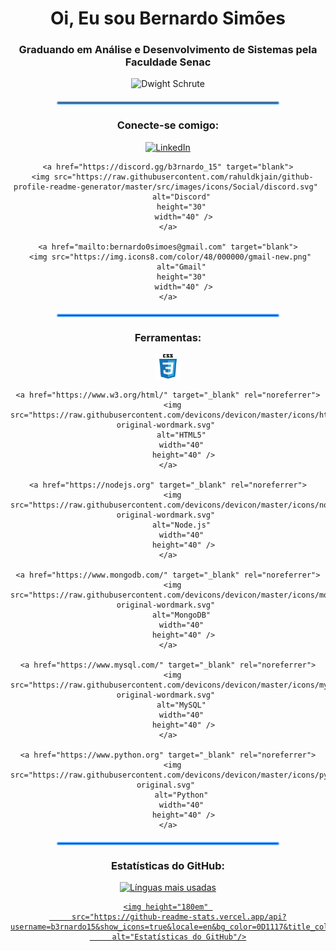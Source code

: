 <div align="center">
  <h1>Oi, Eu sou Bernardo Simões</h1>
  <h3>Graduando em Análise e Desenvolvimento de Sistemas pela Faculdade Senac</h3>

  <img src="https://media4.giphy.com/media/v1.Y2lkPTc5MGI3NjExcWphOGt5bHZ1anhjN28zbHV6aTdscWFrOGdieGhheGZvbGVqZTlveiZlcD12MV9pbnRlcm5hbF9naWZfYnlfaWQmY3Q9Zw/FerjqPHY2OGDPJPwEk/giphy.gif" 
       width="280" 
       alt="Dwight Schrute" />

  <hr style="width:70%; border:2px solid #58A6FF; border-radius:5px; margin:20px auto;">

  <h3>Conecte-se comigo:</h3>
  <p>
    <a href="https://www.linkedin.com/in/bernardo-simões-728002210" target="blank">
      <img src="https://raw.githubusercontent.com/rahuldkjain/github-profile-readme-generator/master/src/images/icons/Social/linked-in-alt.svg" 
           alt="LinkedIn" 
           height="30" 
           width="40" />
    </a>
    
    <a href="https://discord.gg/b3rnardo_15" target="blank">
      <img src="https://raw.githubusercontent.com/rahuldkjain/github-profile-readme-generator/master/src/images/icons/Social/discord.svg" 
           alt="Discord" 
           height="30" 
           width="40" />
    </a>
    
    <a href="mailto:bernardo0simoes@gmail.com" target="blank">
      <img src="https://img.icons8.com/color/48/000000/gmail-new.png" 
           alt="Gmail" 
           height="30" 
           width="40" />
    </a>
  </p>

  <hr style="width:70%; border:2px solid #58A6FF; border-radius:5px; margin:20px auto;">

  <h3>Ferramentas:</h3>
  <p>
    <a href="https://www.w3schools.com/css/" target="_blank" rel="noreferrer">
      <img src="https://raw.githubusercontent.com/devicons/devicon/master/icons/css3/css3-original-wordmark.svg" 
           alt="CSS3" 
           width="40" 
           height="40" />
    </a>
    
    <a href="https://www.w3.org/html/" target="_blank" rel="noreferrer">
      <img src="https://raw.githubusercontent.com/devicons/devicon/master/icons/html5/html5-original-wordmark.svg" 
           alt="HTML5" 
           width="40" 
           height="40" />
    </a>
    
    <a href="https://nodejs.org" target="_blank" rel="noreferrer">
      <img src="https://raw.githubusercontent.com/devicons/devicon/master/icons/nodejs/nodejs-original-wordmark.svg" 
           alt="Node.js" 
           width="40" 
           height="40" />
    </a>
    
    <a href="https://www.mongodb.com/" target="_blank" rel="noreferrer">
      <img src="https://raw.githubusercontent.com/devicons/devicon/master/icons/mongodb/mongodb-original-wordmark.svg" 
           alt="MongoDB" 
           width="40" 
           height="40" />
    </a>
    
    <a href="https://www.mysql.com/" target="_blank" rel="noreferrer">
      <img src="https://raw.githubusercontent.com/devicons/devicon/master/icons/mysql/mysql-original-wordmark.svg" 
           alt="MySQL" 
           width="40" 
           height="40" />
    </a>
    
    <a href="https://www.python.org" target="_blank" rel="noreferrer">
      <img src="https://raw.githubusercontent.com/devicons/devicon/master/icons/python/python-original.svg" 
           alt="Python" 
           width="40" 
           height="40" />
    </a>
  </p>

  <hr style="width:70%; border:2px solid #58A6FF; border-radius:5px; margin:20px auto;">

  <h3>Estatísticas do GitHub:</h3>
  <a href="https://github.com/b3rnardo15">
    <img height="180em" 
         src="https://github-readme-stats.vercel.app/api/top-langs?username=b3rnardo15&show_icons=true&locale=en&layout=compact&bg_color=0D1117&title_color=58A6FF&text_color=FFFFFF&icon_color=58A6FF&border_color=0D1117" 
         alt="Línguas mais usadas"/>
         
    <img height="180em" 
         src="https://github-readme-stats.vercel.app/api?username=b3rnardo15&show_icons=true&locale=en&bg_color=0D1117&title_color=58A6FF&text_color=FFFFFF&icon_color=58A6FF&border_color=0D1117" 
         alt="Estatísticas do GitHub"/>
  </a>
</div>
